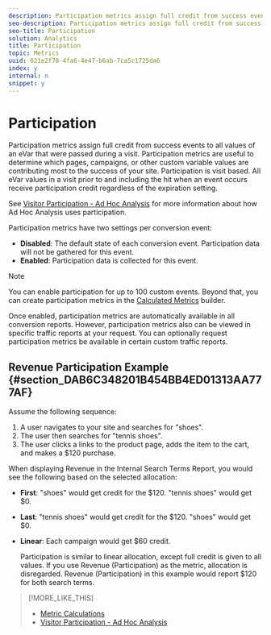 ```yaml
---
description: Participation metrics assign full credit from success events to all values of an eVar that were passed during a visit. Participation metrics are useful to determine which pages, campaigns, or other custom variable values are contributing most to the success of your site. Participation is visit based. All eVar values in a visit prior to and including the hit when an event occurs receive participation credit regardless of the expiration setting.
seo-description: Participation metrics assign full credit from success events to all values of an eVar that were passed during a visit. Participation metrics are useful to determine which pages, campaigns, or other custom variable values are contributing most to the success of your site. Participation is visit based. All eVar values in a visit prior to and including the hit when an event occurs receive participation credit regardless of the expiration setting.
seo-title: Participation
solution: Analytics
title: Participation
topic: Metrics
uuid: 621e2f78-4fa6-4e47-b6ab-7ca5c1725da6
index: y
internal: n
snippet: y
---
```


# Participation

Participation metrics assign full credit from success events to all values of an eVar that were passed during a visit. Participation metrics are useful to determine which pages, campaigns, or other custom variable values are contributing most to the success of your site. Participation is visit based. All eVar values in a visit prior to and including the hit when an event occurs receive participation credit regardless of the expiration setting.

See [Visitor Participation - Ad Hoc Analysis](../../c-variables/c-metrics/metrics-visitor-participation.md#concept_ACBAE3626B224D9683257B5F73E0FB4A) for more information about how Ad Hoc Analysis uses participation.

Participation metrics have two settings per conversion event:

* **Disabled**: The default state of each conversion event. Participation data will not be gathered for this event. 
* **Enabled**: Participation data is collected for this event.

>[!NOTE]
>
>You can enable participation for up to 100 custom events. Beyond that, you can create participation metrics in the [Calculated Metrics](https://marketing.adobe.com/resources/help/en_US/analytics/calcmetrics/participation_metric.html) builder.

Once enabled, participation metrics are automatically available in all conversion reports. However, participation metrics also can be viewed in specific traffic reports at your request. You can optionally request participation metrics be available in certain custom traffic reports.

## Revenue Participation Example {#section_DAB6C348201B454BB4ED01313AA777AF}

Assume the following sequence:

1. A user navigates to your site and searches for "shoes". 
1. The user then searches for "tennis shoes". 
1. The user clicks a links to the product page, adds the item to the cart, and makes a $120 purchase.

When displaying Revenue in the Internal Search Terms Report, you would see the following based on the selected allocation:

* **First**: "shoes" would get credit for the $120. "tennis shoes" would get $0. 
* **Last**: "tennis shoes" would get credit for the $120. "shoes" would get $0. 
* **Linear**: Each campaign would get $60 credit.

  Participation is similar to linear allocation, except full credit is given to all values. If you use Revenue (Participation) as the metric, allocation is disregarded. Revenue (Participation) in this example would report $120 for both search terms.

>[!MORE_LIKE_THIS]
>
>* [Metric Calculations](metrics_calculations.md#concept_7442473CADCC4219924B8D850F1C67C8)
>* [Visitor Participation - Ad Hoc Analysis](metrics_visitor_participation.md#concept_ACBAE3626B224D9683257B5F73E0FB4A)
